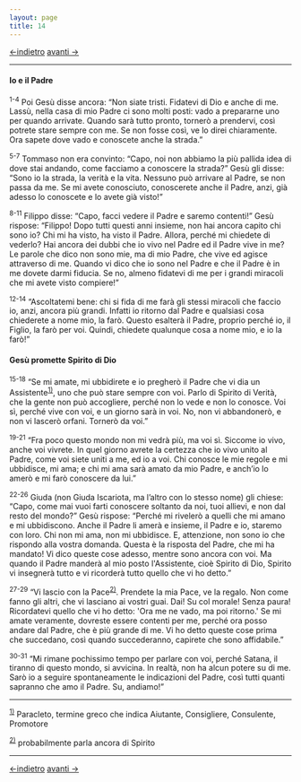 ```yaml
---
layout: page
title: 14
---
```

[<-indietro](gv13.html) [avanti ->](gv15.html)

--------------------------------
#### Io e il Padre

<sup>1-4</sup> Poi Gesù disse ancora: “Non siate tristi. Fidatevi di Dio
e anche di me. Lassù, nella casa di mio Padre ci sono molti posti: vado
a prepararne uno per quando arrivate. Quando sarà tutto pronto, tornerò
a prendervi, così potrete stare sempre con me. Se non fosse così, ve lo
direi chiaramente. Ora sapete dove vado e conoscete anche la strada.”

<sup>5-7</sup> Tommaso non era convinto: “Capo, noi non abbiamo la più
pallida idea di dove stai andando, come facciamo a conoscere la strada?”
Gesù gli disse: “Sono io la strada, la verità e la vita. Nessuno può
arrivare al Padre, se non passa da me. Se mi avete conosciuto,
conoscerete anche il Padre, anzi, già adesso lo conoscete e lo avete già
visto!”

<sup>8-11</sup> Filippo disse: “Capo, facci vedere il Padre e saremo
contenti!” Gesù rispose: “Filippo! Dopo tutti questi anni insieme, non
hai ancora capito chi sono io? Chi mi ha visto, ha visto il Padre.
Allora, perché mi chiedete di vederlo? Hai ancora dei dubbi che io vivo
nel Padre ed il Padre vive in me? Le parole che dico non sono mie, ma di
mio Padre, che vive ed agisce attraverso di me. Quando vi dico che io
sono nel Padre e che il Padre è in me dovete darmi fiducia. Se no,
almeno fidatevi di me per i grandi miracoli che mi avete visto
compiere!”

<sup>12-14</sup> “Ascoltatemi bene: chi si fida di me farà gli stessi
miracoli che faccio io, anzi, ancora più grandi. Infatti io ritorno dal
Padre e qualsiasi cosa chiederete a nome mio, la farò. Questo esalterà
il Padre, proprio perché io, il Figlio, la farò per voi. Quindi,
chiedete qualunque cosa a nome mio, e io la farò!”

#### Gesù promette Spirito di Dio

<sup>15-18</sup> “Se mi amate, mi ubbidirete e io pregherò il Padre che
vi dia un
Assistente<sup><a href="#fn__1" id="fnt__1" class="fn_top">1)</a></sup>,
uno che può stare sempre con voi. Parlo di Spirito di Verità, che la
gente non può accogliere, perché non lo vede e non lo conosce. Voi sì,
perché vive con voi, e un giorno sarà in voi. No, non vi abbandonerò, e
non vi lascerò orfani. Tornerò da voi.”

<sup>19-21</sup> “Fra poco questo mondo non mi vedrà più, ma voi sì.
Siccome io vivo, anche voi vivrete. In quel giorno avrete la certezza
che io vivo unito al Padre, come voi siete uniti a me, ed io a voi. Chi
conosce le mie regole e mi ubbidisce, mi ama; e chi mi ama sarà amato da
mio Padre, e anch’io lo amerò e mi farò conoscere da lui.”

<sup>22-26</sup> Giuda (non Giuda Iscariota, ma l’altro con lo stesso
nome) gli chiese: “Capo, come mai vuoi farti conoscere soltanto da noi,
tuoi allievi, e non dal resto del mondo?” Gesù rispose: “Perché mi
rivelerò a quelli che mi amano e mi ubbidiscono. Anche il Padre li amerà
e insieme, il Padre e io, staremo con loro. Chi non mi ama, non mi
ubbidisce. E, attenzione, non sono io che rispondo alla vostra domanda.
Questa è la risposta del Padre, che mi ha mandato! Vi dico queste cose
adesso, mentre sono ancora con voi. Ma quando il Padre manderà al mio
posto l'Assistente, cioè Spirito di Dio, Spirito vi insegnerà tutto e vi
ricorderà tutto quello che vi ho detto.”

<sup>27-29</sup> “Vi lascio con la
Pace<sup><a href="#fn__2" id="fnt__2" class="fn_top">2)</a></sup>.
Prendete la mia Pace, ve la regalo. Non come fanno gli altri, che vi
lasciano ai vostri guai. Dai! Su col morale! Senza paura! Ricordatevi
quello che vi ho detto: 'Ora me ne vado, ma poi ritorno.' Se mi amate
veramente, dovreste essere contenti per me, perché ora posso andare dal
Padre, che è più grande di me. Vi ho detto queste cose prima che
succedano, così quando succederanno, capirete che sono affidabile.”

<sup>30-31</sup> “Mi rimane pochissimo tempo per parlare con voi, perché
Satana, il tiranno di questo mondo, si avvicina. In realtà, non ha alcun
potere su di me. Sarò io a seguire spontaneamente le indicazioni del
Padre, così tutti quanti sapranno che amo il Padre. Su, andiamo!”

--------------------------------
<sup><a href="#fnt__1" id="fn__1" class="fn_bot">1)</a></sup>
Paracleto, termine greco che indica Aiutante, Consigliere, Consulente,
Promotore

<sup><a href="#fnt__2" id="fn__2" class="fn_bot">2)</a></sup>
probabilmente parla ancora di Spirito

--------------------------------
[<-indietro](gv13.html) [avanti ->](gv15.html)